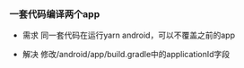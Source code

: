 ### 一套代码编译两个app

* 需求
同一套代码在运行yarn android，可以不覆盖之前的app

* 解决
  修改/android/app/build.gradle中的applicationId字段
